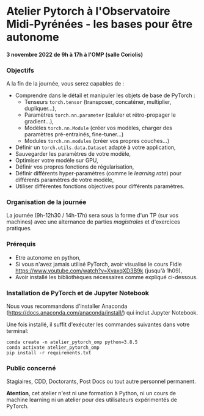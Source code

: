 # Atelier Pytorch à l'Observatoire Midi-Pyrénées - les bases pour être autonome

#### 3 novembre 2022 de 9h à 17h à l'OMP (salle Coriolis)

### Objectifs

A la fin de la journée, vous serez capables de : 

 * Comprendre dans le détail et manipuler les objets de base de PyTorch :
   * Tenseurs ```torch.tensor``` (transposer, concaténer, multiplier, dupliquer...),
   * Paramètres ```torch.nn.parameter``` (caluler et rétro-propager le gradient...),
   * Modèles ```torch.nn.Module``` (créer vos modèles, charger des paramètres pré-entrainés, fine-tuner...)
   * Modules ```torch.nn.modules``` (créer vos propres couches...)
 * Définir un ```torch.utils.data.Dataset``` adapté à votre application,
 * Sauvegarder les paramètres de votre modèle,
 * Optimiser votre modèle sur GPU,
 * Définir vos propres fonctions de régularisation,
 * Définir différents hyper-paramètres (comme le *learning rate*) pour différents paramètres de votre modèle,
 * Utiliser différentes fonctions objectives pour différents paramètres.
 
 ### Organisation de la journée

La journée (9h-12h30 / 14h-17h) sera sous la forme d'un TP (sur vos machines) avec une alternance de parties *magistrales* et d'exercices pratiques.

### Prérequis

 * Etre autonome en python,
 * Si vous n'avez jamais utilisé PyTorch, avoir visualisé le cours Fidle https://www.youtube.com/watch?v=XvaxqXD3B9k (jusqu'à 1h09),
 * Avoir installé les bibliothèques nécessaires comme expliqué ci-dessous.
 
### Installation de PyTorch et de Jupyter Notebook

Nous vous recommandons d'installer Anaconda (https://docs.anaconda.com/anaconda/install/) qui inclut Jupyter Notebook. 

Une fois installé, il suffit d'exécuter les commandes suivantes dans votre terminal:

```
conda create -n atelier_pytorch_omp python=3.8.5
conda activate atelier_pytorch_omp
pip install -r requirements.txt
```

### Public concerné

Stagiaires, CDD, Doctorants, Post Docs ou tout autre personnel permanent.

**Atention**, cet atelier n'est ni une formation à Python, ni un cours de machine learning ni un atelier pour des utilisateurs expérimentés de PyTorch.
